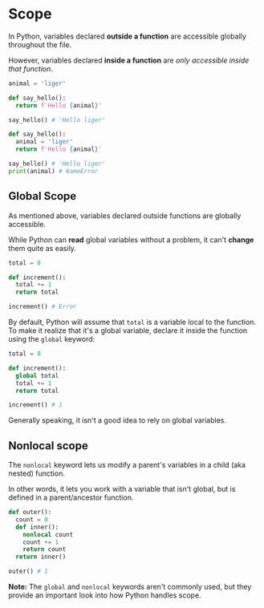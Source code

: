 # Scope

In Python, variables declared **outside a function** are accessible globally throughout the file.

However, variables declared **inside a function** are _only accessible inside that function_.

```python
animal = 'liger'

def say_hello():
  return f'Hello {animal}'

say_hello() # 'Hello liger'
```

```python
def say_hello():
  animal = 'liger'
  return f'Hello {animal}'

say_hello() # 'Hello liger'
print(animal) # NameError
```

## Global Scope

As mentioned above, variables declared outside functions are globally accessible.

While Python can **read** global variables without a problem, it can't **change** them quite as easily.

```python
total = 0

def increment():
  total += 1
  return total

increment() # Error
```

By default, Python will assume that `total` is a variable local to the function. To make it realize that it's a global variable, declare it inside the function using the `global` keyword:

```python
total = 0

def increment():
  global total
  total += 1
  return total

increment() # 1
```

Generally speaking, it isn't a good idea to rely on global variables.

## Nonlocal scope

The `nonlocal` keyword lets us modify a parent's variables in a child (aka nested) function.

In other words, it lets you work with a variable that isn't global, but is defined in a parent/ancestor function.

```python
def outer():
  count = 0
  def inner():
    nonlocal count
    count += 1
    return count
  return inner()

outer() # 1
```

**Note:** The `global` and `nonlocal` keywords aren't commonly used, but they provide an important look into how Python handles scope.
